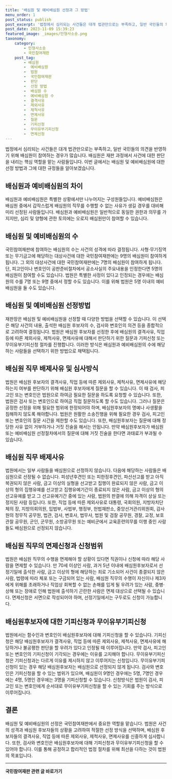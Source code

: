 ```yaml
---
title: '배심원 및 예비배심원 선정과 그 방법'
menu_order: 1
post_status: publish
post_excerpt: '법정에서 심리되는 사건들은 대개 법관만으로는 부족하고, 일반 국민들의 의견을 반영하기 위해 배심원이 참여하는 경우가 많습니다. 배심원은 재판 과정에서 사건에 대한 판단을 내리는 핵심 역할을 맡는 사람들입니다. 이번 글에서는 배심원 및 예비배심원에 대한 선정 방법과 그에 대한 규정들을 알아보겠습니다.'
post_date: 2023-11-09 15:39:23
featured_image: _images/민형사소송.png
taxonomy:
    category:
        - 민형사소송
        - 국민참여재판
    post_tag:
        - 배심원
        -  예비배심원
        -  법원
        -  국민참여재판
        -  판단
        -  선정 방법
        -  배심원 수
        -  예비배심원 수
        -  결격사유
        -  제외사유
        -  제척사유
        -  면제사유
        -  질문
        -  기피신청
        -  무이유부기피신청
        -  면제신청
---
```



법정에서 심리되는 사건들은 대개 법관만으로는 부족하고, 일반 국민들의 의견을 반영하기 위해 배심원이 참여하는 경우가 많습니다. 배심원은 재판 과정에서 사건에 대한 판단을 내리는 핵심 역할을 맡는 사람들입니다. 이번 글에서는 배심원 및 예비배심원에 대한 선정 방법과 그에 대한 규정들을 알아보겠습니다.

## 배심원과 예비배심원의 차이

배심원과 예비배심원은 특별한 상황에서만 나누어지는 구성원들입니다. 예비배심원은 배심원 중에서 갑작스럽게 배심원의 직무를 수행할 수 없는 사유가 생길 경우를 대비해 미리 선정된 사람들입니다. 배심원과 예비배심원은 일반적으로 동일한 권한과 의무를 가지지만, 심리 및 양형에 관한 토의에는 오로지 배심원만이 참여할 수 있습니다.

## 배심원 및 예비배심원의 수

국민참여재판에 참여하는 배심원의 수는 사건의 성격에 따라 결정됩니다. 사형·무기징역 또는 무기금고에 해당하는 대상사건에 대한 국민참여재판에는 9명의 배심원이 참여하게 됩니다. 그 외의 대상사건에 대한 국민참여재판에는 7명의 배심원이 참여하게 됩니다. 단, 피고인이나 변호인이 공판준비절차에서 공소사실의 주요내용을 인정한다면 5명의 배심원이 참여할 수도 있습니다. 법원은 특별한 사정이 있다고 인정되는 경우에는 배심원의 수를 7명 또는 9명 중에서 정할 수도 있습니다. 이를 위해 법원은 5명 이내의 예비배심원을 둘 수도 있습니다.

## 배심원 및 예비배심원 선정방법

재판장은 배심원 및 예비배심원을 선정할 때 다양한 방법을 선택할 수 있습니다. 이 선택은 해당 사건의 내용, 출석한 배심원 후보자의 수, 검사와 변호인의 의견 등을 종합적으로 고려하여 결정됩니다. 법원은 배심원 후보자를 선정한 후에 배심원의 결격사유, 직업 등에 따른 제외사유, 제척사유, 면제사유에 대해서 판단하기 위한 질문과 기피신청 또는 무이유부기피신청 절차를 진행합니다. 이러한 방식은 배심원과 예비배심원의 수에 해당하는 사람들을 선택하기 위한 방법으로 채택됩니다.

## 배심원 직무 배제사유 및 심사방식

법원은 배심원 후보자의 결격사유, 직업 등에 따른 제외사유, 제척사유, 면제사유에 해당하는지 여부를 판단하기 위해 배심원 후보자에게 질문을 할 수 있습니다. 이 때 검사, 피고인 또는 변호인은 법원으로 하여금 필요한 질문을 하도록 요청할 수 있습니다. 또한, 법원은 검사 또는 변호인으로 하여금 직접 질문하도록 할 수도 있습니다. 그러나 질문은 공정한 선정을 위해 필요한 범위에 한정되어야 하며, 배심원후보자의 명예나 사생활을 침해하지 않도록 해야합니다. 법원은 원활한 소송진행을 위해 필요한 경우 검사, 피고인 또는 변호인의 질문 시간을 제한할 수도 있습니다. 또한, 배심원후보자는 질문에 대해 정당한 사유 없이 거부하거나 거짓 진술을 해서는 안됩니다. 만약 배심원후보자가 배심원 또는 예비배심원 선정절차에서의 질문에 대해 거짓 진술을 한다면 과태료가 부과될 수 있습니다.

## 배심원 직무 배제사유

법원에서는 일부 사람들을 배심원으로 선정하지 않습니다. 다음에 해당하는 사람들은 배심원으로 선정될 수 없습니다. 피성년후견인 또는 피한정후견인, 파산선고를 받고 아직 복권되지 않은 사람, 금고 이상의 실형을 선고받고 집행이 완료되지 않은 사람, 금고 이상의 형의 집행유예를 선고받고 집행유예기간이 종료되지 않은 사람, 금고 이상의 형의 선고유예를 받고 그 선고유예기간 중에 있는 사람, 법원의 판결에 의해 자격이 상실 또는 정지된 사람 등입니다. 또한, 직업 등에 따른 제외사유로 대통령, 국회의원, 지방자치단체의 장, 지방의회의원, 입법부, 사법부, 행정부, 헌법재판소, 중앙선거관리위원회, 감사원의 정무직 공무원, 법관, 검사, 변호사, 법무사, 법원 및 검찰 공무원, 경찰, 교정, 보호관찰 공무원, 군인, 군무원, 소방공무원 또는 예비군에서 교육훈련의무를 이행 중인 사람들도 배심원으로 선정되지 않습니다. 

## 배심원 직무의 면제신청과 신청범위

법원은 배심원 직무의 수행을 면제해야 할 상황이 있다면 직권이나 신청에 따라 해당 사람을 면제할 수 있습니다. 만 70세 이상인 사람, 과거 5년 이내에 배심원후보자로서 선정기일에 출석한 사람, 금고 이상의 형에 해당하는 죄로 기소되어 사건이 종결되지 않은 사람, 법령에 따라 체포 또는 구금되어 있는 사람, 배심원 직무의 수행이 자신이나 제3자에게 위해를 초래하거나 직업상 회복할 수 없는 손해를 입게 될 우려가 있는 사람, 중병·상해 또는 장애로 인해 법원에 출석하기 곤란한 사람은 면제 대상으로 선택될 수 있습니다. 면제신청은 서면으로 작성되어야 하며, 선정기일에서는 구두로도 신청이 가능합니다.

## 배심원후보자에 대한 기피신청과 무이유부기피신청

법원에서는 함수인과 변호인이 배심원후보자에 대해 기피신청을 할 수 있습니다. 기피신청은 해당 배심원후보자가 결격사유, 직업 등에 따른 제외사유, 제척사유, 면제사유에 해당하거나 불공평한 판단을 할 우려가 있다고 인정될 때 이루어집니다. 만약 검사, 피고인 또는 변호인의 기피신청이 기각되는 경우에는 이유를 고지해야 합니다. 무이유부기피신청은 기피신청과는 다르게 이유를 제시하지 않고 이루어지는 신청입니다. 무이유부기피신청이 있는 경우 해당 배심원후보자는 배심원으로 선정되지 않게 됩니다. 검사와 변호인은 기피신청을 할 수 있는 범위가 있으며, 배심원이 9명인 경우에는 5명, 7명인 경우에는 4명, 5명인 경우에는 3명을 기피신청할 수 있습니다. 신청방식은 법원이 검사, 피고인 또는 변호인에게 순서대로 무이유부기피신청을 할 수 있는 기회를 주는 방식으로 이루어집니다.

## 결론

배심원 및 예비배심원의 선정은 국민참여재판에서 중요한 역할을 맡습니다. 법원은 사건의 성격과 배심원 후보자들의 상황을 고려하여 적절한 선정 방식을 선택하며, 배심원 후보자들의 결격사유, 직업 등에 따른 제외사유, 제척사유, 면제사유를 신중하게 심사합니다. 또한, 검사와 변호인은 배심원후보자에 대해 기피신청과 무이유부기피신청을 할 수 있어야 합니다. 이를 통해 공정하고 합리적인 법정 절차를 위해 최선을 다하는 것이 법원의 목표입니다.
<!-- wp:separator -->
<hr class="wp-block-separator has-alpha-channel-opacity"/>
<!-- /wp:separator -->

<!-- wp:group {"backgroundColor":"base","layout":{"type":"constrained"}} -->
<div class="wp-block-group has-base-background-color has-background"><!-- wp:paragraph {"align":"center","fontSize":"medium"} -->
<p class="has-text-align-center has-large-font-size"><strong>국민참여재판 관련 글 바로가기</strong></p>
<!-- /wp:paragraph -->


<!-- wp:latest-posts
{"categories":[{"id":15305,"count":19,"description":"","link":"https://uknowlaw.com/category/%ea%b5%ad%eb%af%bc%ec%b0%b8%ec%97%ac%ec%9e%ac%ed%8c%90/","name":"국민참여재판","slug":"국민참여재판","taxonomy":"category","parent":0,"meta":[],"_links":{"self":[{"href":"https://uknowlaw.com/wp-json/wp/v2/categories/15305"}],"collection":[{"href":"https://uknowlaw.com/wp-json/wp/v2/categories"}],"about":[{"href":"https://uknowlaw.com/wp-json/wp/v2/taxonomies/category"}],"wp:post_type":[{"href":"https://uknowlaw.com/wp-json/wp/v2/posts?categories=15305"}],"curies":[{"name":"wp","href":"https://api.w.org/{rel}","templated":true}]}}],"postsToShow":100,"excerptLength":28,"postLayout":"grid","columns":2,"featuredImageAlign":"left","featuredImageSizeSlug":"large","fontSize":"small"} /--></div>
<!-- /wp:group -->